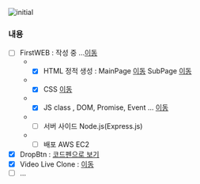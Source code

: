 ![initial](https://user-images.githubusercontent.com/56661529/96828988-9c3d7500-1473-11eb-8ca1-f817083c58f7.png)
  
### 내용
 - [ ] FirstWEB : 작성 중 ...[이동](https://github.com/doyle-flutter/basicweb/tree/master/firstWEB)
   - - [x] HTML 정적 생성 : 
   MainPage [이동](https://github.com/doyle-flutter/basicweb/blob/master/firstWEB/web.html) 
   SubPage [이동](https://github.com/doyle-flutter/basicweb/blob/master/firstWEB/subPage.html)
    - - [x] CSS [이동](https://github.com/doyle-flutter/basicweb/blob/master/firstWEB/subPage.css)
    - - [x] JS class , DOM, Promise, Event ... [이동](https://github.com/doyle-flutter/basicweb/blob/master/firstWEB/subPage.js)
   - - [ ] 서버 사이드 Node.js(Express.js)
   - - [ ] 배포 AWS EC2
 - [x] DropBtn : [코드펜으로 보기](https://codepen.io/doyle-flutter/pen/zYqQJgq)
 - [x] Video Live Clone : [이동](https://github.com/doyle-flutter/basicweb/tree/master/videoLive)
 - [ ] ...
